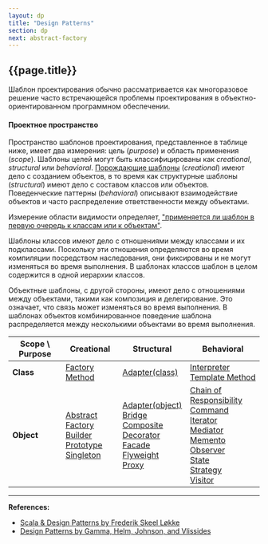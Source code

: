 ```yaml
---
layout: dp
title: "Design Patterns"
section: dp
next: abstract-factory
---
```


## {{page.title}}

Шаблон проектирования обычно рассматривается как многоразовое решение часто встречающейся 
проблемы проектирования в объектно-ориентированном программном обеспечении.

#### Проектное пространство

Пространство шаблонов проектирования, представленное в таблице ниже, имеет два измерения: 
цель (_purpose_) и область применения (_scope_). 
Шаблоны целей могут быть классифицированы как _creational_, _structural_ или _behavioral_.
[Порождающие шаблоны](https://ru.wikipedia.org/wiki/%D0%9F%D0%BE%D1%80%D0%BE%D0%B6%D0%B4%D0%B0%D1%8E%D1%89%D0%B8%D0%B5_%D1%88%D0%B0%D0%B1%D0%BB%D0%BE%D0%BD%D1%8B_%D0%BF%D1%80%D0%BE%D0%B5%D0%BA%D1%82%D0%B8%D1%80%D0%BE%D0%B2%D0%B0%D0%BD%D0%B8%D1%8F)
(_creational_) имеют дело с созданием объектов, 
в то время как структурные шаблоны (_structural_) имеют дело с составом классов или объектов. 
Поведенческие паттерны (_behavioral_) описывают взаимодействие объектов 
и часто распределение ответственности между объектами. 

Измерение области видимости определяет, ["применяется ли шаблон в первую очередь к классам или к объектам"][Design Patterns]. 

Шаблоны классов имеют дело с отношениями между классами и их подклассами. 
Поскольку эти отношения определяются во время компиляции посредством наследования, 
они фиксированы и не могут изменяться во время выполнения. 
В шаблонах классов шаблон в целом содержится в одной иерархии классов.

Объектные шаблоны, с другой стороны, имеют дело с отношениями между объектами, такими как композиция и делегирование. 
Это означает, что связь может изменяться во время выполнения.
В шаблонах объектов комбинированное поведение шаблона распределяется между несколькими объектами во время выполнения.

| **Scope** \ **Purpose** | **Creational**                                                                                                                                                     | **Structural**                                                                                                                                                                                                                                                   | **Behavioral**                                                                                                                                                                                                                                                                                                                                                   |
|-------------------------|--------------------------------------------------------------------------------------------------------------------------------------------------------------------|------------------------------------------------------------------------------------------------------------------------------------------------------------------------------------------------------------------------------------------------------------------|------------------------------------------------------------------------------------------------------------------------------------------------------------------------------------------------------------------------------------------------------------------------------------------------------------------------------------------------------------------|
| **Class**               | [Factory Method](@PATTERNS@factory-method)                                                                                                                         | [Adapter(class)](@PATTERNS@adapter)                                                                                                                                                                                                                              | [Interpreter](@PATTERNS@interpreter) <br /> [Template Method](@PATTERNS@template-method)                                                                                                                                                                                                                                                                         |
| **Object**              | [Abstract Factory](@PATTERNS@abstract-factory) <br /> [Builder](@PATTERNS@builder) <br /> [Prototype](@PATTERNS@prototype) <br /> [Singleton](@PATTERNS@singleton) | [Adapter(object)](@PATTERNS@adapter) <br /> [Bridge](@PATTERNS@bridge) <br /> [Composite](@PATTERNS@composite) <br /> [Decorator](@PATTERNS@decorator) <br /> [Facade](@PATTERNS@facade) <br /> [Flyweight](@PATTERNS@flyweidht) <br /> [Proxy](@PATTERNS@proxy) | [Chain of Responsibility](@PATTERNS@chain-of-responsibility) <br /> [Command](@PATTERNS@command) <br /> [Iterator](@PATTERNS@iterator) <br /> [Mediator](@PATTERNS@mediator) <br /> [Memento](@PATTERNS@memento) <br /> [Observer](@PATTERNS@observer) <br /> [State](@PATTERNS@state) <br /> [Strategy](@PATTERNS@strategy) <br /> [Visitor](@PATTERNS@visitor) |


---

**References:**
- [Scala & Design Patterns by Frederik Skeel Løkke](https://www.scala-lang.org/old/sites/default/files/FrederikThesis.pdf)
- [Design Patterns by Gamma, Helm, Johnson, and Vlissides][Design Patterns]

[Design Patterns]: https://www.amazon.com/Design-Patterns-Elements-Reusable-Object-Oriented/dp/0201633612
